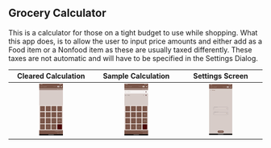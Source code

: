 ## Grocery Calculator

This is a calculator for those on a tight budget to use while shopping. What this app does, is to allow the user to input price amounts and either add as a Food item or a Nonfood item as these are usually taxed differently. These taxes are not automatic and will have to be specified in the Settings Dialog.

|                     Cleared Calculation                      |                      Sample Calculation                      |                           Settings Screen                    |
| :----------------------------------------------------------: | :----------------------------------------------------------: | :----------------------------------------------------------: |
|              <img src="screenshot_cleared.png" width="30%"/>             |         <img src ="screenshot_smallCalculation.png" width="30%"/>        |             <img src="screenshot_Settings.png" width="30%"/>             |





